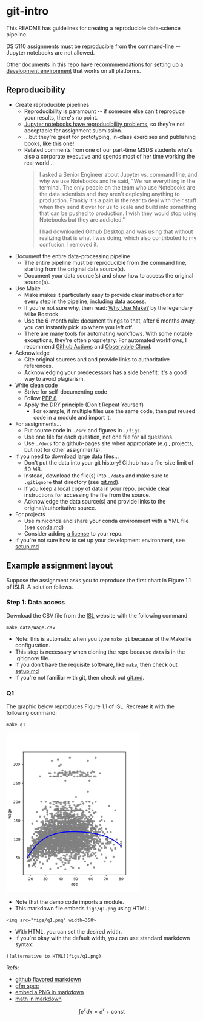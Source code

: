 # git-intro

This README has guidelines for creating a reproducible data-science pipeline.

DS 5110 assignments must be reproducible from the command-line -- Jupyter notebooks are not allowed.

Other documents in this repo have recommmendations for [setting up a development environment](setup.md) that works on all platforms.

## Reproducibility

* Create reproducible pipelines
  * Reproducibility is paramount -- if someone else can't reproduce your results, there's no point.
  * [Jupyter notebooks have reproducibility problems](https://www.nature.com/articles/d41586-021-01174-w),
  so they're not acceptable for assignment submission.
  * ...but they're great for prototyping, in-class exercises and publishing books, like 
  [this one](https://github.com/jakevdp/PythonDataScienceHandbook)!
  * Related comments from one of our part-time MSDS students who's also a corporate executive 
  and spends most of her time working the real world...
    > I asked a Senior Engineer about Jupyter vs. command line, and why we use Notebooks and he said, "We run 
    > everything in the terminal. The only people on the team who use Notebooks are the data scientists and they 
    > aren't deploying anything to production. Frankly it's a pain in the rear to deal with their stuff when they 
    > send it over for us to scale and build into something that can be pushed to production. I wish they would stop 
    > using Notebooks but they are addicted."
    >
    > I had downloaded Github Desktop and was using that without realizing that is what I was doing, 
    > which also contributed to my confusion. I removed it.
* Document the entire data-processing pipeline
  * The entire pipeline must be reproducible from the command line, starting from the original data source(s).
  * Document your data source(s) and show how to access the original source(s).
* Use Make
  * Make makes it particularly easy to provide clear instructions for every step in the pipeline, including data access.
  * If you're not sure why, then read: [Why Use Make?](https://bost.ocks.org/mike/make/) by the legendary Mike Bostock
  * Use the 6-month rule: document things to that, after 6 months away, you can instantly pick up where you left off.
  * There are many tools for automating workflows. With some notable exceptions, they're often proprietary. For automated workflows, I recommend [Github Actions](https://docs.github.com/en/actions) and 
  [Observable Cloud](https://observablehq.com/platform/cloud).
* Acknowledge
  * Cite original sources and and provide links to authoritative references.
  * Acknowledging your predecessors has a side benefit: it's a good way to avoid plagiarism.
* Write clean code
  * Strive for self-documenting code
  * Follow [PEP 8](https://peps.python.org/pep-0008/)
  * Apply the DRY principle (Don't Repeat Yourself)
    * For example, if multiple files use the same code, then put reused code in a module and import it.
* For assignments...
  * Put source code in `./src` and figures in `./figs`. 
  * Use one file for each question, not one file for all questions.
  * Use `./docs` for a github-pages site when appropriate (e.g., projects, but not for other assignments).
* If you need to download large data files...
  * Don't put the data into your git history! Github has a file-size limit of 50 MB.
  * Instead, download the file(s) into `./data` and make sure to `.gitignore` that directory (see [git.md](git.md)).
  * If you keep a local copy of data in your repo, provide clear instructions for accessing the file from the source.
  * Acknowledge the data source(s) and provide links to the original/authoritative source.
* For projects
  * Use miniconda and share your conda environment with a YML file (see [conda.md](conda.md))
  * Consider adding [a license](https://docs.github.com/en/repositories/managing-your-repositorys-settings-and-features/customizing-your-repository/licensing-a-repository) to your repo.
* If you're not sure how to set up your development environment, see [setup.md](setup.md)

## Example assignment layout

Suppose the assignment asks you to reproduce the first chart in Figure 1.1 of ISLR. A solution follows.

### Step 1: Data access

Download the CSV file from the [ISL](http://statlearning.com) website with the following command
```
make data/Wage.csv
```

* Note: this is automatic when you type `make q1` because of the Makefile configuration.
* This step is necessary when cloning the repo because `data` is in the .gitignore file.
* If you don't have the requisite software, like `make`, then check out [setup.md](setup.md)
* If you're not familiar with git, then check out [git.md](git.md).

### Q1

The graphic below reproduces Figure 1.1 of ISL. Recreate it with the following command:
```
make q1
```

<img src="figs/q1.png" width=350>

* Note that the demo code imports a module.
* This markdown file embeds `figs/q1.png` using HTML:
```
<img src="figs/q1.png" width=350>
```
* With HTML, you can set the desired width.
* If you're okay with the default width, you can use standard markdown syntax:
```
![alternative to HTML](figs/q1.png)
```
Refs:
  * [github flavored markdown](https://docs.github.com/en/get-started/writing-on-github/getting-started-with-writing-and-formatting-on-github/basic-writing-and-formatting-syntax)
  * [gfm spec](https://github.github.com/gfm/)
  * [embed a PNG in markdown](https://docs.github.com/en/get-started/writing-on-github/getting-started-with-writing-and-formatting-on-github/basic-writing-and-formatting-syntax#images)
  * [math in markdown](https://docs.github.com/en/get-started/writing-on-github/working-with-advanced-formatting/writing-mathematical-expressions)

$$
\int e^x dx = e^x + \mathrm{const}
$$
